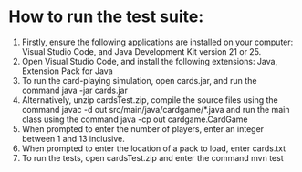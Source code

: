 # How to run the test suite:
1. Firstly, ensure the following applications are installed on your computer: Visual Studio Code, and Java Development Kit version 21 or 25.
2. Open Visual Studio Code, and install the following extensions: Java, Extension Pack for Java
3. To run the card-playing simulation, open cards.jar, and run the command java -jar cards.jar
4. Alternatively, unzip cardsTest.zip, compile the source files using the command javac -d out src/main/java/cardgame/*.java and run the main class using the command java -cp out cardgame.CardGame
4. When prompted to enter the number of players, enter an integer between 1 and 13 inclusive.
5. When prompted to enter the location of a pack to load, enter cards.txt
6. To run the tests, open cardsTest.zip and enter the command mvn test